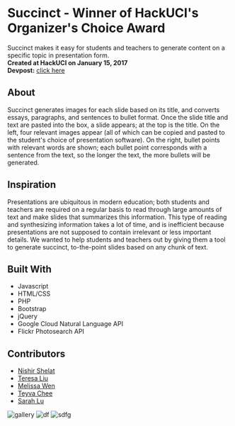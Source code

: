# Succinct - Winner of HackUCI's Organizer's Choice Award
Succinct makes it easy for students and teachers to generate content on a specific topic in presentation form.  
**Created at HackUCI on January 15, 2017**  
**Devpost:** [click here](https://devpost.com/software/succinct-9wx5mz)  

## About
Succinct generates images for each slide based on its title, and converts essays, paragraphs, and sentences to bullet format. Once the slide title and text are pasted into the box, a slide appears; at the top is the title. On the left, four relevant images appear (all of which can be copied and pasted to the student's choice of presentation software). On the right, bullet points with relevant words are shown; each bullet point corresponds with a sentence from the text, so the longer the text, the more bullets will be generated.

## Inspiration
Presentations are ubiquitous in modern education; both students and teachers are required on a regular basis to read through large amounts of text and make slides that summarizes this information. This type of reading and synthesizing information takes a lot of time, and is inefficient because presentations are not supposed to contain irrelevant or less important details. We wanted to help students and teachers out by giving them a tool to generate succinct, to-the-point slides based on any chunk of text.

## Built With
- Javascript
- HTML/CSS
- PHP
- Bootstrap
- jQuery
- Google Cloud Natural Language API
- Flickr Photosearch API

## Contributors
- [Nishir Shelat](http://nishirshelat.com)
- [Teresa Liu](http://teresaliu.com)
- [Melissa Wen](https://github.com/melissajwen)
- [Teyva Chee](https://github.com/chee98)
- [Sarah Lu](https://github.com/sarah-lu102)

![gallery](https://cloud.githubusercontent.com/assets/22107628/26423796/e011034a-4083-11e7-92b3-d6cc41b818cf.jpg)
![df](https://cloud.githubusercontent.com/assets/22107628/26423794/dffb9e56-4083-11e7-90fa-5b10d446cba6.jpg)
![sdfg](https://cloud.githubusercontent.com/assets/22107628/26423795/e00846ba-4083-11e7-9ea2-c0cbcf568ad4.jpg)
